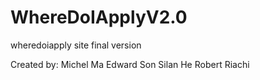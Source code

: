 
# WhereDoIApplyV2.0
wheredoiapply site final version

Created by: 
Michel Ma
Edward Son
Silan He
Robert Riachi

